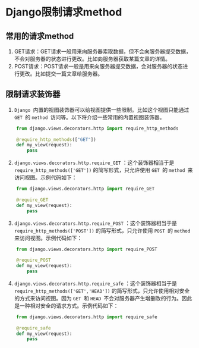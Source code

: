 # Django限制请求method

## 常用的请求method

1. GET请求：GET请求一般用来向服务器索取数据，但不会向服务器提交数据，不会对服务器的状态进行更改。比如向服务器获取某篇文章的详情。
2. POST请求：POST请求一般是用来向服务器提交数据，会对服务器的状态进行更改。比如提交一篇文章给服务器。

## 限制请求装饰器

1. `Django `内置的视图装饰器可以给视图提供一些限制。比如这个视图只能通过 `GET `的 `method `访问等。以下将介绍一些常用的内置视图装饰器。
```python
    from django.views.decorators.http import require_http_methods
    
    @require_http_methods(["GET"])
    def my_view(request):
        pass
```
2. `django.views.decorators.http.require_GET` ：这个装饰器相当于是 `require_http_methods(['GET'])` 的简写形式，只允许使用 `GET `的 `method `来访问视图。示例代码如下：
```python
    from django.views.decorators.http import require_GET
    
    @require_GET
    def my_view(request):
        pass
```
3. `django.views.decorators.http.require_POST` ：这个装饰器相当于是 `require_http_methods(['POST'])` 的简写形式，只允许使用 `POST `的 `method `来访问视图。示例代码如下：
```python
    from django.views.decorators.http import require_POST
    
    @require_POST
    def my_view(request):
        pass
```
4. `django.views.decorators.http.require_safe` ：这个装饰器相当于是 `require_http_methods(['GET','HEAD'])` 的简写形式，只允许使用相对安全的方式来访问视图。因为 `GET `和 `HEAD `不会对服务器产生增删改的行为。因此是一种相对安全的请求方式。示例代码如下：
```python
    from django.views.decorators.http import require_safe
    
    @require_safe
    def my_view(request):
        pass
```